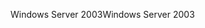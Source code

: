 <span data-ttu-id="cf0eb-101">Windows Server 2003</span><span class="sxs-lookup"><span data-stu-id="cf0eb-101">Windows Server 2003</span></span>